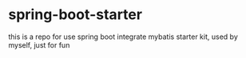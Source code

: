 # spring-boot-starter

this is a repo for use spring boot integrate mybatis starter kit, used by myself, just for fun
